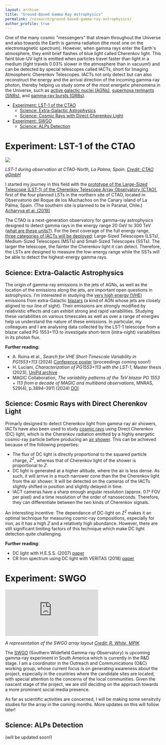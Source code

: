```yaml
---
layout: archive
title: "Ground-Based Gamma-Ray Astrophysics"
permalink: /research/ground-based-gamma-ray-astrophysics/
author_profile: true
---
```



One of the many cosmic "messengers" that stream throughout the Universe and also towards the Earth is gamma radiation (the most one on the electromagnetic spectrum). However, when gamma rays enter the Earth's atmosphere, they emit brief flashes of blue light called Cherenkov light. This faint blue-UV light is emitted when particles travel faster than light in a medium (light travels 0.03% slower in the atmosphere than in vacuum!) and can be detected by special telescopes called IACTs, short for Imaging Atmospheric Cherenkov Telescopes. IACTs not only detect but can also reconstruct the energy and the arrival direction of the incoming gamma-ray photon, thereby helping us study some of the most energetic phenomena in the Universe, such as [active galactic nuclei (AGNs)](AGNs), [supernova remnants (SNRs)](https://en.wikipedia.org/wiki/Supernova_remnant), and [gamma-ray bursts (GRBs)](https://en.wikipedia.org/wiki/Gamma-ray_burst).


* [Experiment: LST-1 of the CTAO](#experiment-lst-1-of-the-ctao)
	- [Science: Extra-Galactic Astrophysics](#science-extra-galactic-astrophysics)
	- [Science: Cosmic Rays with Direct Cherenkov Light](#science-cosmic-rays-with-direct-cherenkov-light)
* [Experiment: SWGO](#experiment-swgo)
	- [Science: ALPs Detection](#science-alps-detection)



# Experiment: LST-1 of the CTAO

![](https://www.ctao.org/wp-content/uploads/LST1_MW.png)

*LST-1 during observation at CTAO-North, La Palma, Spain. [Credit: CTAO gGmbH](https://www.ctao.org/news/lst-1-discovers-the-most-distant-agn-at-very-high-energies/)*

I started my journey in this field with the [prototype of the Large-Sized Telescope (LST-1) of the Cherenkov Telescope Array Observatory (CTAO)](https://www.ctao.org), first of the four planned LSTs in the northern site of CTAO, located in Observatorio del Roque de los Muchachos on the Canary island of La Palma, Spain. (The southern site is planned to be in Paranal, Chile.) [Acharyya et al. (2019)](https://www.sciencedirect.com/science/article/pii/S0927650519300234)

The CTAO is a next-generation observatory for gamma-ray astrophysics designed to detect gamma rays in the energy range 20 GeV to 300 TeV ([what are these units?](https://en.wikipedia.org/wiki/Electronvolt#Definition_and_use)). For the best coverage of the full energy range, [three categories of IACTs will be deployed]((https://www.ctao.org/emission-to-discovery/telescopes/)): Large-Sized Telescopes (LSTs), Medium-Sized Telescopes (MSTs) and Small-Sized Telescopes (SSTs). The larger the telescope, the fainter the Cherenkov light it can detect. Therefore, the LSTs are designed to measure the low-energy range while the SSTs will be able to detect the highest-energy gamma rays. 


## Science: Extra-Galactic Astrophysics

The origin of gamma-ray emissions in the jets of AGNs, as well as the location of the emissions along the jets, are important open questions in astrophysics. I'm interested in studying the [very high energy (VHE)](https://en.wikipedia.org/wiki/Very-high-energy_gamma_ray#Detection) emissions from extra-Galactic [blazars](https://en.wikipedia.org/wiki/Blazar) (a kind of AGN whose jets are closely aligned to our line of sight). Their emissions are strongly modified by relativistic effects and can exhibit strong and rapid variabilities. Studying these variabilities on various timescales as well as over a range of energies help us understand the nature of these emissions. In particular, my colleagues and I are analysing data collected by the LST-1 telescope from a blazar called PG 1553+113 to investigate short-term (intra-night) variabilities in its photon flux. 

**Further reading:**

* A. Ruina et al., *Search for VHE Short-Timescale Variability in PG1553+113* (2024) [Conference poster](https://indico.ict.inaf.it/event/2661/contributions/19127/) (proceedings coming soon!)
* H. Luciani, *Characterization of PG1553+113 with the LST-1*, Master thesis (2023), [UniPd archive]((https://hdl.handle.net/20.500.12608/51830))
* MAGIC Collaboration, *The variability patterns of the TeV blazar PG 1553 + 113 from a decade of MAGIC and multiband observations*, MNRAS, 529(4), p.3894–3911 (2024) [DOI](https://doi.org/10.1093/mnras/stae649)


## Science: Cosmic Rays with Direct Cherenkov Light

Primarly designed to detect Cherenkov light from gamma-ray air showers, IACTs have also been used to study [cosmic rays](https://en.wikipedia.org/wiki/Cosmic_ray) using Direct Cherenkov (DC) light, which is the Cherenkov radiation emitted by a highly energetic cosmic-ray particle before producing an [air shower](https://en.wikipedia.org/wiki/Air_shower_(physics)). This can be achieved because of the following properties:

- The flux of DC light is directly proportional to the squared particle charge, <i>Z<sup>2</sup></i>, whereas that of Cherenkov light of the shower is proportional to <i>Z</i>. 
- DC light is generated at a higher altitude, where the air is less dense. As such, it will arrive in a much narrower cone than the the Cherenkov light from the air shower. It will be detected on the cameras of the IACTs slightly shifted in position and slightly delayed in time.
- IACT cameras have a sharp enough angular resolution (approx. 0.1° FOV per pixel) and a time resolution of the order of nanoseconds. Therefore, they can differentiate between the two kinds of Cherenkov signals.

An interesting incentive: The dependance of DC-light on <i>Z<sup>2</sup></i> makes it an optimal technique for measuring cosmic-ray compositions, especially for iron, as it has a high <i>Z</i> and a relatively high abundance. However, there are still significant limiting factors of this technique which make DC light detection quite challenging.

**Further reading:**

* DC light with H.E.S.S. (2007) [paper](https://journals.aps.org/prd/abstract/10.1103/PhysRevD.75.042004)
* CR Iron spectrum using DC light with VERITAS (2018) [paper](https://journals.aps.org/prd/abstract/10.1103/PhysRevD.98.022009)


# Experiment: SWGO

![](https://www.swgo.org/SWGOWiki/lib/exe/fetch.php?media=wiki:swgo_imagesmain_rw.png)

*A representation of the SWGO array layout [Credit: R. White, MPIK](https://www.swgo.org/SWGOWiki/doku.php)*

The [SWGO](https://www.swgo.org) (Southern Widefield Gamma-ray Observatory) is upcoming gamma-ray experiment in South America which is currently in the R&D stage. I am a coordinator in the Outreach and Communications (O&C) working group, whose current focus is on generating awareness about the project, especially in the countries where the candidate sites are located, with special attention to the concerns of the local communities. Given the nascent stage of the project, we are still deciding on the approach towards a more prominent social media presence. 

As far as scientific activities are concerned, I will be making some sensitvity studies for the array in the coming months. More updates on this will follow later!

## Science: ALPs Detection

(will be updated soon!)

